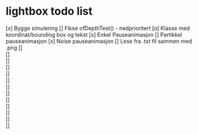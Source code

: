 # lightbox todo list

[x]	Bygge simulering
[]	Fikse ofDepthTest() - nedprioritert
[o]	Klasse med koordinat/bounding box og tekst
[x]	Enkel Pauseanimasjon
[]	Partikkel pauseanimasjon
[x]	Noise pauseanimasjon
[]	Lese fra .txt fil sammen med .png
[]	
[]	
[]	
[]	
[]	
[]	
[]	
[]	
[]	
[]	
[]	
[]	
[]	
